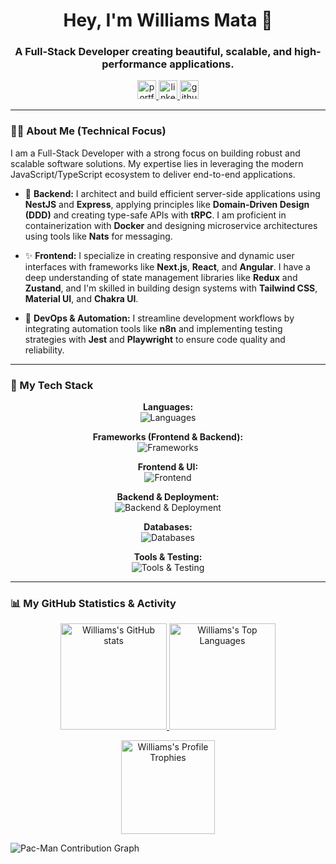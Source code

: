 <h1 align="center">Hey, I'm Williams Mata 👋</h1>
<h3 align="center">A Full-Stack Developer creating beautiful, scalable, and high-performance applications.</h3>

<p align="center">
  <a href="https://williamsmata.com" target="_blank">
    <img src="https://img.shields.io/static/v1?message=Portfolio&logo=googlechrome&label=&color=339933&logoColor=white&labelColor=&style=for-the-badge" height="30" alt="portfolio badge"/>
  </a>
  <a href="https://linkedin.com/in/williams-mata" target="_blank">
    <img src="https://img.shields.io/static/v1?message=LinkedIn&logo=linkedin&label=&color=0077B5&logoColor=white&labelColor=&style=for-the-badge" height="30" alt="linkedin badge"/>
  </a>
  <a href="https://github.com/WilliamsMata" target="_blank">
    <img src="https://img.shields.io/static/v1?message=GitHub&logo=github&label=&color=181717&logoColor=white&labelColor=&style=for-the-badge" height="30" alt="github badge"/>
  </a>
</p>

---

### 👨‍💻 About Me (Technical Focus)

I am a Full-Stack Developer with a strong focus on building robust and scalable software solutions. My expertise lies in leveraging the modern JavaScript/TypeScript ecosystem to deliver end-to-end applications.

- 🔩 **Backend:** I architect and build efficient server-side applications using **NestJS** and **Express**, applying principles like **Domain-Driven Design (DDD)** and creating type-safe APIs with **tRPC**. I am proficient in containerization with **Docker** and designing microservice architectures using tools like **Nats** for messaging.

- ✨ **Frontend:** I specialize in creating responsive and dynamic user interfaces with frameworks like **Next.js**, **React**, and **Angular**. I have a deep understanding of state management libraries like **Redux** and **Zustand**, and I'm skilled in building design systems with **Tailwind CSS**, **Material UI**, and **Chakra UI**.

- 🔄 **DevOps & Automation:** I streamline development workflows by integrating automation tools like **n8n** and implementing testing strategies with **Jest** and **Playwright** to ensure code quality and reliability.

---

### 🚀 My Tech Stack

<p align="center">
  <strong>Languages:</strong><br>
  <img src="https://skillicons.dev/icons?i=ts,js,html,css" alt="Languages" />
</p>

<p align="center">
  <strong>Frameworks (Frontend & Backend):</strong><br>
  <img src="https://skillicons.dev/icons?i=nextjs,react,angular,solidjs,astro,nestjs,express" alt="Frameworks" />
</p>

<p align="center">
  <strong>Frontend & UI:</strong><br>
  <img src="https://skillicons.dev/icons?i=tailwind,mui,redux" alt="Frontend" />
</p>

<p align="center">
  <strong>Backend & Deployment:</strong><br>
  <img src="https://skillicons.dev/icons?i=nodejs,docker,prisma,supabase,firebase,linux,vercel" alt="Backend & Deployment" />
</p>

<p align="center">
  <strong>Databases:</strong><br>
  <img src="https://skillicons.dev/icons?i=postgres,mysql,sqlite,mongodb,redis" alt="Databases" />
</p>

<p align="center">
  <strong>Tools & Testing:</strong><br>
  <img src="https://skillicons.dev/icons?i=git,github,vscode,jest,figma" alt="Tools & Testing" />
</p>

---

### 📊 My GitHub Statistics & Activity

<p align="center">
  <a href="https://github.com/anuraghazra/github-readme-stats">
    <img alt="Williams's GitHub stats" src="https://github-readme-stats.vercel.app/api?username=williamsmata&show_icons=true&theme=dracula&rank_icon=github" height="170px"/>
    <img alt="Williams's Top Languages" src="https://github-readme-stats.vercel.app/api/top-langs/?username=williamsmata&layout=compact&theme=dracula" height="170px"/>
  </a>
</p>
<p align="center">
  <img alt="Williams's Profile Trophies" src="https://github-profile-trophy.vercel.app?username=williamsmata&theme=dracula&no-bg=true&no-frame=true&column=8&margin-w=8&margin-h=8" height="150px"/>
</p>
<picture>
  <source media="(prefers-color-scheme: dark)" srcset="https://raw.githubusercontent.com/WilliamsMata/WilliamsMata/main/output/pacman-contribution-graph-dark.svg">
  <source media="(prefers-color-scheme: light)" srcset="https://raw.githubusercontent.com/WilliamsMata/WilliamsMata/main/output/pacman-contribution-graph.svg">
  <img alt="Pac-Man Contribution Graph" src="https://raw.githubusercontent.com/WilliamsMata/WilliamsMata/main/output/pacman-contribution-graph.svg">
</picture>
